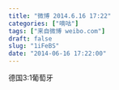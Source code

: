 ```yaml
---
title: "微博 2014.6.16 17:22"
categories: ["嘀咕"]
tags: ["来自微博 weibo.com"]
draft: false
slug: "1iFeBS"
date: "2014-06-16 17:22:00"
---
```


<p>德国3:1葡萄牙 ​​​​</p>
